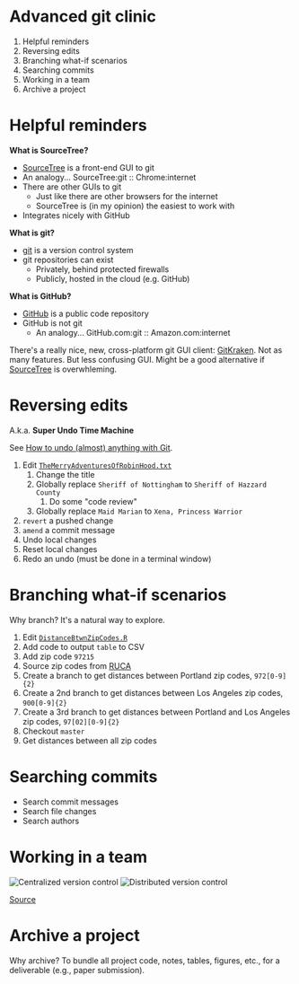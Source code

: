 # Advanced git clinic

1. Helpful reminders
1. Reversing edits
1. Branching what-if scenarios
1. Searching commits 
1. Working in a team
1. Archive a project


# Helpful reminders

**What is SourceTree?**

* [SourceTree](http://www.sourcetreeapp.com/) is a front-end GUI to git
* An analogy... SourceTree:git :: Chrome:internet
* There are other GUIs to git
    * Just like there are other browsers for the internet
    * SourceTree is (in my opinion) the easiest to work with
* Integrates nicely with GitHub

**What is git?**

* [git](http://git-scm.com/) is a version control system
* git repositories can exist
    * Privately, behind protected firewalls
    * Publicly, hosted in the cloud (e.g. GitHub)
    
**What is GitHub?**

* [GitHub](https://github.com) is a public code repository
* GitHub is not git
    * An analogy... GitHub.com:git :: Amazon.com:internet

There's a really nice, new, cross-platform git GUI client: [GitKraken](https://www.gitkraken.com/).
Not as many features.
But less confusing GUI.
Might be a good alternative if [SourceTree](http://www.sourcetreeapp.com/) is overwhleming.


# Reversing edits

A.k.a. **Super Undo Time Machine**

See [How to undo (almost) anything with Git](https://github.com/blog/2019-how-to-undo-almost-anything-with-git).

1. Edit [`TheMerryAdventuresOfRobinHood.txt`](TheMerryAdventuresOfRobinHood.txt)
    1. Change the title
    1. Globally replace `Sheriff of Nottingham` to `Sheriff of Hazzard County`
        1. Do some "code review"
    1. Globally replace `Maid Marian` to `Xena, Princess Warrior`
1. `revert` a pushed change
1. `amend` a commit message
1. Undo local changes
1. Reset local changes
1. Redo an undo (must be done in a terminal window)


# Branching what-if scenarios

Why branch?
It's a natural way to explore.

1. Edit [`DistanceBtwnZipCodes.R`](DistanceBtwnZipCodes.R)
1. Add code to output `table` to CSV
1. Add zip code `97215`
1. Source zip codes from [RUCA](https://github.com/chse-ohsu/PublicUseData/tree/master/RUCA)
1. Create a branch to get distances between Portland zip codes, `972[0-9]{2}`
1. Create a 2nd branch to get distances between Los Angeles zip codes, `900[0-9]{2}`
1. Create a 3rd branch to get distances between Portland and Los Angeles zip codes, `97[02][0-9]{2}`
1. Checkout `master`
1. Get distances between all zip codes


# Searching commits

* Search commit messages
* Search file changes
* Search authors


# Working in a team

![Centralized version control](https://homes.cs.washington.edu/~mernst/advice/version-control-fig2.png)
![Distributed version control](https://homes.cs.washington.edu/~mernst/advice/version-control-fig3.png)

[Source](https://homes.cs.washington.edu/~mernst/advice/version-control.html)


# Archive a project

Why archive?
To bundle all project code, notes, tables, figures, etc., for a deliverable (e.g., paper submission).
